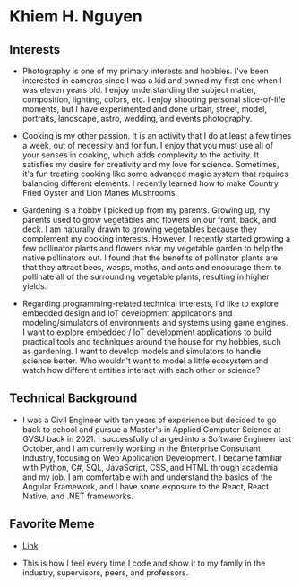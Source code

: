 # Khiem H. Nguyen

## Interests

-   Photography is one of my primary interests and hobbies. I've been interested in cameras since I was a kid and owned my first one when I was eleven years old. I enjoy understanding the subject matter, composition, lighting, colors, etc. I enjoy shooting personal slice-of-life moments, but I have experimented and done urban, street, model, portraits, landscape, astro, wedding, and events photography.

-   Cooking is my other passion. It is an activity that I do at least a few times a week, out of necessity and for fun. I enjoy that you must use all of your senses in cooking, which adds complexity to the activity. It satisfies my desire for creativity and my love for science. Sometimes, it's fun treating cooking like some advanced magic system that requires balancing different elements. I recently learned how to make Country Fried Oyster and Lion Manes Mushrooms.

-   Gardening is a hobby I picked up from my parents. Growing up, my parents used to grow vegetables and flowers on our front, back, and deck. I am naturally drawn to growing vegetables because they complement my cooking interests. However, I recently started growing a few pollinator plants and flowers near my vegetable garden to help the native pollinators out. I found that the benefits of pollinator plants are that they attract bees, wasps, moths, and ants and encourage them to pollinate all of the surrounding vegetable plants, resulting in higher yields.

-   Regarding programming-related technical interests, I'd like to explore embedded design and IoT development applications and modeling/simulators of environments and systems using game engines. I want to explore embedded / IoT development applications to build practical tools and techniques around the house for my hobbies, such as gardening. I want to develop models and simulators to handle science better. Who wouldn't want to model a little ecosystem and watch how different entities interact with each other or science?

## Technical Background

-   I was a Civil Engineer with ten years of experience but decided to go back to school and pursue a Master's in Applied Computer Science at GVSU back in 2021. I successfully changed into a Software Engineer last October, and I am currently working in the Enterprise Consultant Industry, focusing on Web Application Development. I became familiar with Python, C#, SQL, JavaScript, CSS, and HTML through academia and my job. I am comfortable with and understand the basics of the Angular Framework, and I have some exposure to the React, React Native, and .NET frameworks.

## Favorite Meme

-   [Link](https://imgflip.com/memegenerator/228603083/odd1sout-vs-computer-chess "Odd1sOut's Chess Meme")

-   This is how I feel every time I code and show it to my family in the industry, supervisors, peers, and professors.
